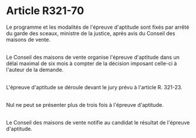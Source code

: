 # Article R321-70

<p>Le programme et les modalités de l'épreuve d'aptitude sont fixés par arrêté du garde des sceaux, ministre de la justice, après avis du Conseil des maisons de vente.<br/><br/>

Le Conseil des maisons de vente organise l'épreuve d'aptitude dans un délai maximal de six mois à compter de la décision imposant celle-ci à l'auteur de la demande.<br/><br/>

L'épreuve d'aptitude se déroule devant le jury prévu à l'article R. 321-23.<br/><br/>

Nul ne peut se présenter plus de trois fois à l'épreuve d'aptitude.<br/><br/>

Le Conseil des maisons de vente notifie au candidat le résultat de l'épreuve d'aptitude.</p>